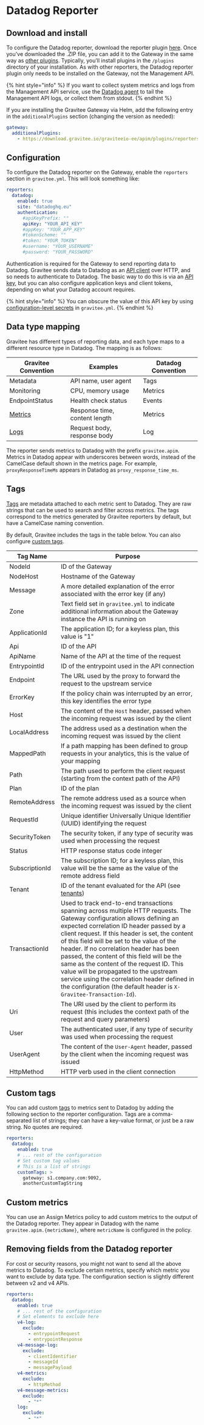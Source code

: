 # Datadog Reporter

## Download and install

To configure the Datadog reporter, download the reporter plugin [here](https://download.gravitee.io/#graviteeio-ee/apim/plugins/reporters/gravitee-reporter-datadog/). Once you’ve downloaded the .ZIP file, you can add it to the Gateway in the same way as [other plugins](../../customize-plugins/). Typically, you’ll install plugins in the `/plugins` directory of your installation. As with other reporters, the Datadog reporter plugin only needs to be installed on the Gateway, not the Management API.

{% hint style="info" %}
If you want to collect system metrics and logs from the Management API service, use the [Datadog agent](https://docs.datadoghq.com/agent/?tab=Linux) to tail the Management API logs, or collect them from stdout.
{% endhint %}

If you are installing the Gravitee Gateway via Helm, add the following entry in the `additionalPlugins` section (changing the version as needed):

```yaml
gateway:
  additionalPlugins:
    - https://download.gravitee.io/graviteeio-ee/apim/plugins/reporters/gravitee-reporter-datadog/gravitee-reporter-datadog-3.0.1.zip
```

## Configuration

To configure the Datadog reporter on the Gateway, enable the `reporters` section in `gravitee.yml`. This will look something like:

```yaml
reporters:
  datadog:
    enabled: true
    site: "datadoghq.eu"
    authentication:
      #apiKeyPrefix: ""
      apiKey: "YOUR_API_KEY"
      #appKey: "YOUR_APP_KEY"
      #tokenScheme: ""
      #token: "YOUR_TOKEN"
      #username: "YOUR_USERNAME"
      #password: "YOUR_PASSWORD"
```

Authentication is required for the Gateway to send reporting data to Datadog. Gravitee sends data to Datadog as an [API client](https://docs.datadoghq.com/api/latest/) over HTTP, and so needs to authenticate to Datadog. The basic way to do this is via an [API key](https://docs.datadoghq.com/account_management/api-app-keys/), but you can also configure application keys and client tokens, depending on what your Datadog account requires.

{% hint style="info" %}
You can obscure the value of this API key by using [configuration-level secrets](../../prepare-a-production-environment/sensitive-data-management/apply-secrets-to-configurations.md) in `gravitee.yml`.
{% endhint %}

## Data type mapping

Gravitee has different types of reporting data, and each type maps to a different resource type in Datadog. The mapping is as follows:

| Gravitee Convention                      | Examples                      | Datadog Convention |
| ---------------------------------------- | ----------------------------- | ------------------ |
| Metadata                                 | API name, user agent          | Tags               |
| Monitoring                               | CPU, memory usage             | Metrics            |
| EndpointStatus                           | Health check status           | Events             |
| [Metrics](./#metrics-sent-via-reporters) | Response time, content length | Metrics            |
| [Logs](./#log-data-sent-via-reporters)   | Request body, response body   | Log                |

The reporter sends metrics to Datadog with the prefix `gravitee.apim`. Metrics in Datadog appear with underscores between words, instead of the CamelCase default shown in the metrics page. For example, `proxyResponseTimeMs` appears in Datadog as `proxy_response_time_ms`.

## Tags

[Tags](https://docs.datadoghq.com/getting_started/tagging/) are metadata attached to each metric sent to Datadog. They are raw strings that can be used to search and filter across metrics. The tags correspond to the metrics generated by Gravitee reporters by default, but have a CamelCase naming convention.

By default, Gravitee includes the tags in the table below. You can also configure [custom tags](datadog-reporter.md#custom-tags).&#x20;

| Tag Name       | Purpose                                                                                                                                                                                                                                                                                                                                                                                                                                                                                                                                                                    |
| -------------- | -------------------------------------------------------------------------------------------------------------------------------------------------------------------------------------------------------------------------------------------------------------------------------------------------------------------------------------------------------------------------------------------------------------------------------------------------------------------------------------------------------------------------------------------------------------------------- |
| NodeId         | ID of the Gateway                                                                                                                                                                                                                                                                                                                                                                                                                                                                                                                                                          |
| NodeHost       | Hostname of the Gateway                                                                                                                                                                                                                                                                                                                                                                                                                                                                                                                                                    |
| Message        | A more detailed explanation of the error associated with the error key (if any)                                                                                                                                                                                                                                                                                                                                                                                                                                                                                            |
| Zone           | Text field set in `gravitee.yml` to indicate additional information about the Gateway instance the API is running on                                                                                                                                                                                                                                                                                                                                                                                                                                                       |
| ApplicationId  | The application ID; for a keyless plan, this value is "1"                                                                                                                                                                                                                                                                                                                                                                                                                                                                                                                  |
| Api            | ID of the API                                                                                                                                                                                                                                                                                                                                                                                                                                                                                                                                                              |
| ApiName        | Name of the API at the time of the request                                                                                                                                                                                                                                                                                                                                                                                                                                                                                                                                 |
| EntrypointId   | ID of the entrypoint used in the API connection                                                                                                                                                                                                                                                                                                                                                                                                                                                                                                                            |
| Endpoint       | The URL used by the proxy to forward the request to the upstream service                                                                                                                                                                                                                                                                                                                                                                                                                                                                                                   |
| ErrorKey       | If the policy chain was interrupted by an error, this key identifies the error type                                                                                                                                                                                                                                                                                                                                                                                                                                                                                        |
| Host           | The content of the `Host` header, passed when the incoming request was issued by the client                                                                                                                                                                                                                                                                                                                                                                                                                                                                                |
| LocalAddress   | The address used as a destination when the incoming request was issued by the client                                                                                                                                                                                                                                                                                                                                                                                                                                                                                       |
| MappedPath     | If a path mapping has been defined to group requests in your analytics, this is the value of your mapping                                                                                                                                                                                                                                                                                                                                                                                                                                                                  |
| Path           | The path used to perform the client request (starting from the context path of the API)                                                                                                                                                                                                                                                                                                                                                                                                                                                                                    |
| Plan           | ID of the plan                                                                                                                                                                                                                                                                                                                                                                                                                                                                                                                                                             |
| RemoteAddress  | The remote address used as a source when the incoming request was issued by the client                                                                                                                                                                                                                                                                                                                                                                                                                                                                                     |
| RequestId      | Unique identifier Universally Unique Identifier (UUID) identifying the request                                                                                                                                                                                                                                                                                                                                                                                                                                                                                             |
| SecurityToken  | The security token, if any type of security was used when processing the request                                                                                                                                                                                                                                                                                                                                                                                                                                                                                           |
| Status         | HTTP response status code integer                                                                                                                                                                                                                                                                                                                                                                                                                                                                                                                                          |
| SubscriptionId | The subscription ID; for a keyless plan, this value will be the same as the value of the remote address field                                                                                                                                                                                                                                                                                                                                                                                                                                                              |
| Tenant         | ID of the tenant evaluated for the API (see [tenants](../../configure-and-manage-the-platform/gravitee-gateway/tenants.md))                                                                                                                                                                                                                                                                                                                                                                                                                                                |
| TransactionId  | Used to track end-to-end transactions spanning across multiple HTTP requests. The Gateway configuration allows defining an expected correlation ID header passed by a client request. If this header is set, the content of this field will be set to the value of the header. If no correlation header has been passed, the content of this field will be the same as the content of the request ID. This value will be propagated to the upstream service using the correlation header defined in the configuration (the default header is `X-Gravitee-Transaction-Id`). |
| Uri            | The URI used by the client to perform its request (this includes the context path of the request and query parameters)                                                                                                                                                                                                                                                                                                                                                                                                                                                     |
| User           | The authenticated user, if any type of security was used when processing the request                                                                                                                                                                                                                                                                                                                                                                                                                                                                                       |
| UserAgent      | The content of the `User-Agent` header, passed by the client when the incoming request was issued                                                                                                                                                                                                                                                                                                                                                                                                                                                                          |
| HttpMethod     | HTTP verb used in the client connection                                                                                                                                                                                                                                                                                                                                                                                                                                                                                                                                    |

## Custom tags

You can add custom [tags](https://docs.datadoghq.com/getting_started/tagging/) to metrics sent to Datadog by adding the following section to the reporter configuration. Tags are a comma-separated list of strings; they can have a key-value format, or just be a raw string. No quotes are required.

```yaml
reporters:
  datadog:
    enabled: true
    # ... rest of the configuration
    # Set custom tag values
    # This is a list of strings
    customTags: >
      gateway: s1.company.com:9092,
      anotherCustomTagString
```

## Custom metrics

You can use an Assign Metrics policy to add custom metrics to the output of the Datadog reporter. They appear in Datadog with the name `gravitee.apim.{metricName}`, where `metricName` is configured in the policy.

## Removing fields from the Datadog reporter

For cost or security reasons, you might not want to send all the above metrics to Datadog. To exclude certain metrics, specify which metric you want to exclude by data type. The configuration section is slightly different between v2 and v4 APIs.

```yaml
reporters:
  datadog:
    enabled: true
    # ... rest of the configuration
    # Set elements to exclude here
    v4-log:
      exclude:
        - entrypointRequest
        - entrypointResponse
    v4-message-log:
      exclude:
        - clientIdentifier
        - messageId
        - messagePayload
    v4-metrics:
      exclude:
        - httpMethod
    v4-message-metrics:
      exclude:
        - "*"
    log:
      exclude:
        - "*"
```
